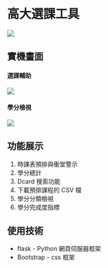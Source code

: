 # 高大選課工具
![](https://imgur.dcard.tw/6HQv2POh.jpg)
## 實機畫面
#### 選課輔助
![](https://imgur.dcard.tw/0QVQineh.jpg)
#### 學分檢視
![](https://imgur.dcard.tw/DG2M8Elh.jpg)

## 功能展示
1. 時課表預排與衝堂警示
2. 學分總計
3. Dcard 搜索功能
4. 下載預排課程的 CSV 檔
5. 學分分類檢視
6. 學分完成度指標

## 使用技術
- flask - Python 網頁伺服器框架
- Bootstrap - css 框架
